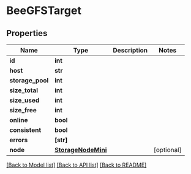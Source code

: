 # BeeGFSTarget


## Properties

Name | Type | Description | Notes
------------ | ------------- | ------------- | -------------
**id** | **int** |  | 
**host** | **str** |  | 
**storage_pool** | **int** |  | 
**size_total** | **int** |  | 
**size_used** | **int** |  | 
**size_free** | **int** |  | 
**online** | **bool** |  | 
**consistent** | **bool** |  | 
**errors** | **[str]** |  | 
**node** | [**StorageNodeMini**](StorageNodeMini.md) |  | [optional] 

[[Back to Model list]](../#documentation-for-models) [[Back to API list]](../#documentation-for-api-endpoints) [[Back to README]](../)


